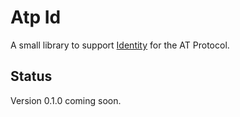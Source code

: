 # Atp Id

A small library to support [Identity](https://atproto.com/guides/identity)
for the AT Protocol.

## Status

Version 0.1.0 coming soon.
